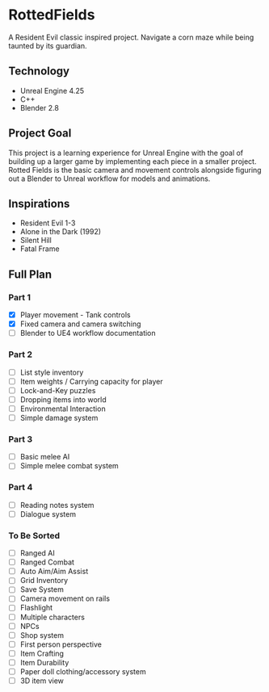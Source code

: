 # RottedFields
A Resident Evil classic inspired project.  Navigate a corn maze while being taunted by its guardian.

## Technology
* Unreal Engine 4.25
* C++
* Blender 2.8

## Project Goal
This project is a learning experience for Unreal Engine with the goal of building up a larger game by implementing each piece in a smaller project.
Rotted Fields is the basic camera and movement controls alongside figuring out a Blender to Unreal workflow for models and animations.

## Inspirations
* Resident Evil 1-3
* Alone in the Dark (1992)
* Silent Hill
* Fatal Frame

## Full Plan
### Part 1
- [x] Player movement - Tank controls
- [x] Fixed camera and camera switching
- [ ] Blender to UE4 workflow documentation

### Part 2
- [ ] List style inventory
- [ ] Item weights / Carrying capacity for player
- [ ] Lock-and-Key puzzles
- [ ] Dropping items into world
- [ ] Environmental Interaction
- [ ] Simple damage system

### Part 3
- [ ] Basic melee AI
- [ ] Simple melee combat system 

### Part 4
- [ ] Reading notes system
- [ ] Dialogue system

### To Be Sorted
- [ ] Ranged AI
- [ ] Ranged Combat
- [ ] Auto Aim/Aim Assist
- [ ] Grid Inventory
- [ ] Save System
- [ ] Camera movement on rails
- [ ] Flashlight
- [ ] Multiple characters
- [ ] NPCs
- [ ] Shop system
- [ ] First person perspective
- [ ] Item Crafting
- [ ] Item Durability
- [ ] Paper doll clothing/accessory system
- [ ] 3D item view

